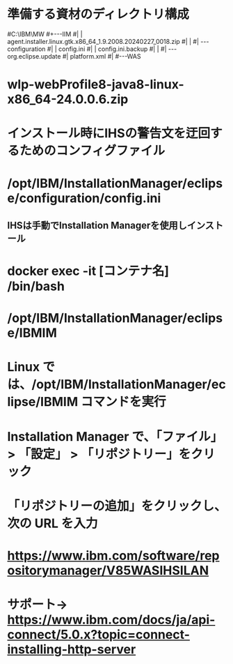 
# 準備する資材のディレクトリ構成
#C:\IBM\MW
#+---IIM
#|   |   agent.installer.linux.gtk.x86_64_1.9.2008.20240227_0018.zip
#|   |
#|   \---configuration
#|       |   config.ini
#|       |   config.ini.backup
#|       |
#|       \---org.eclipse.update
#|               platform.xml
#|
#\---WAS
#        wlp-webProfile8-java8-linux-x86_64-24.0.0.6.zip

# インストール時にIHSの警告文を迂回するためのコンフィグファイル
# /opt/IBM/InstallationManager/eclipse/configuration/config.ini

## IHSは手動でInstallation Managerを使用しインストール
# docker exec -it [コンテナ名] /bin/bash
# /opt/IBM/InstallationManager/eclipse/IBMIM
# Linux では、/opt/IBM/InstallationManager/eclipse/IBMIM コマンドを実行
# Installation Manager で、「ファイル」 > 「設定」 > 「リポジトリー」をクリック
# 「リポジトリーの追加」をクリックし、次の URL を入力
# https://www.ibm.com/software/repositorymanager/V85WASIHSILAN
# サポート→　https://www.ibm.com/docs/ja/api-connect/5.0.x?topic=connect-installing-http-server
